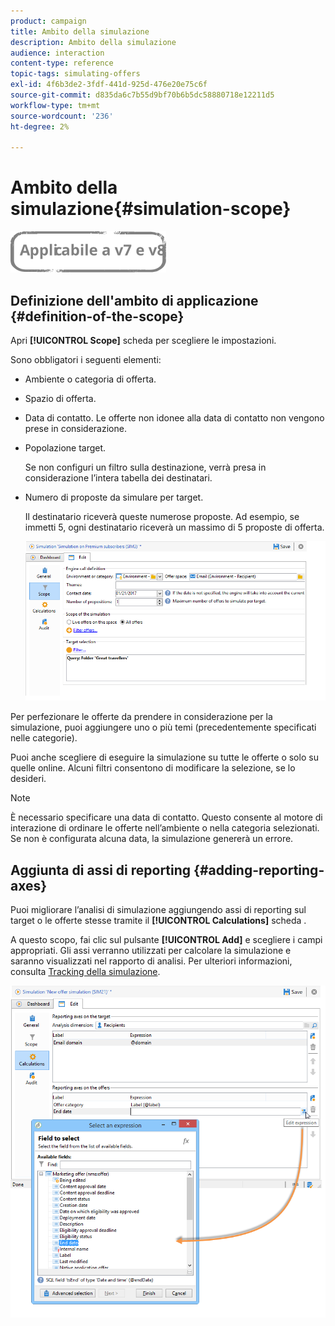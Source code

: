 ```yaml
---
product: campaign
title: Ambito della simulazione
description: Ambito della simulazione
audience: interaction
content-type: reference
topic-tags: simulating-offers
exl-id: 4f6b3de2-3fdf-441d-925d-476e20e75c6f
source-git-commit: d835da6c7b55d9bf70b6b5dc58880718e12211d5
workflow-type: tm+mt
source-wordcount: '236'
ht-degree: 2%

---
```


# Ambito della simulazione{#simulation-scope}

![](../../assets/common.svg)

## Definizione dell&#39;ambito di applicazione {#definition-of-the-scope}

Apri **[!UICONTROL Scope]** scheda per scegliere le impostazioni.

Sono obbligatori i seguenti elementi:

* Ambiente o categoria di offerta.
* Spazio di offerta.
* Data di contatto. Le offerte non idonee alla data di contatto non vengono prese in considerazione.
* Popolazione target.

   Se non configuri un filtro sulla destinazione, verrà presa in considerazione l’intera tabella dei destinatari.

* Numero di proposte da simulare per target.

   Il destinatario riceverà queste numerose proposte. Ad esempio, se immetti 5, ogni destinatario riceverà un massimo di 5 proposte di offerta.

   ![](assets/offer_simulation_009.png)

Per perfezionare le offerte da prendere in considerazione per la simulazione, puoi aggiungere uno o più temi (precedentemente specificati nelle categorie).

Puoi anche scegliere di eseguire la simulazione su tutte le offerte o solo su quelle online. Alcuni filtri consentono di modificare la selezione, se lo desideri.

>[!NOTE]
>
>È necessario specificare una data di contatto. Questo consente al motore di interazione di ordinare le offerte nell’ambiente o nella categoria selezionati. Se non è configurata alcuna data, la simulazione genererà un errore.

## Aggiunta di assi di reporting {#adding-reporting-axes}

Puoi migliorare l’analisi di simulazione aggiungendo assi di reporting sul target o le offerte stesse tramite il **[!UICONTROL Calculations]** scheda .

A questo scopo, fai clic sul pulsante **[!UICONTROL Add]** e scegliere i campi appropriati. Gli assi verranno utilizzati per calcolare la simulazione e saranno visualizzati nel rapporto di analisi. Per ulteriori informazioni, consulta [Tracking della simulazione](../../interaction/using/simulation-tracking.md).

![](assets/offer_simulation_011.png)

